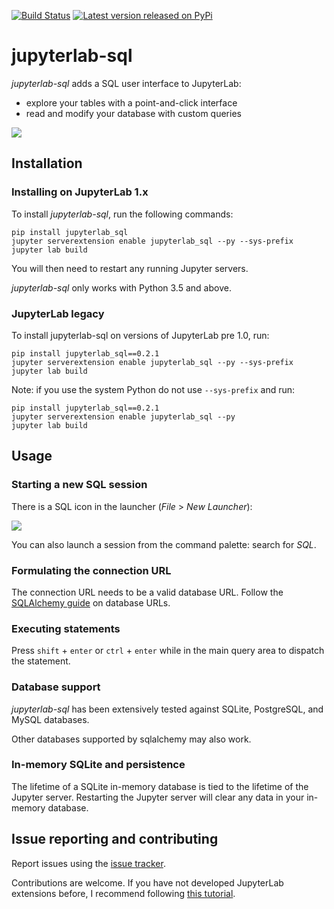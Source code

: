 [![Build Status](https://travis-ci.org/pbugnion/jupyterlab-sql.svg?branch=master)](https://travis-ci.org/pbugnion/jupyterlab-sql)
[![Latest version released on PyPi](https://img.shields.io/pypi/v/jupyterlab-sql.svg?style=flat-square&label=version)](https://pypi.python.org/pypi/jupyterlab-sql)

# jupyterlab-sql

*jupyterlab-sql* adds a SQL user interface to JupyterLab:

- explore your tables with a point-and-click interface
- read and modify your database with custom queries

![](./readme-images/intro.gif)


## Installation

### Installing on JupyterLab 1.x

To install *jupyterlab-sql*, run the following commands:

```
pip install jupyterlab_sql
jupyter serverextension enable jupyterlab_sql --py --sys-prefix
jupyter lab build
```

You will then need to restart any running Jupyter servers.

*jupyterlab-sql* only works with Python 3.5 and above.

### JupyterLab legacy

To install jupyterlab-sql on versions of JupyterLab pre 1.0, run:

```
pip install jupyterlab_sql==0.2.1
jupyter serverextension enable jupyterlab_sql --py --sys-prefix
jupyter lab build
```

Note: if you use the system Python do not use `--sys-prefix` and run:

```
pip install jupyterlab_sql==0.2.1
jupyter serverextension enable jupyterlab_sql --py
jupyter lab build
```

## Usage

### Starting a new SQL session

There is a SQL icon in the launcher (*File* > *New Launcher*):

![](./readme-images/launcher.png)

You can also launch a session from the command palette: search for *SQL*.

### Formulating the connection URL

The connection URL needs to be a valid database URL. Follow the
[SQLAlchemy guide](https://docs.sqlalchemy.org/en/latest/core/engines.html#database-urls)
on database URLs.

### Executing statements

Press `shift` + `enter` or `ctrl` + `enter` while in the main query
area to dispatch the statement.

### Database support

*jupyterlab-sql* has been extensively tested against SQLite,
PostgreSQL, and MySQL databases.

Other databases supported by sqlalchemy may also work.

### In-memory SQLite and persistence

The lifetime of a SQLite in-memory database is tied to the lifetime
of the Jupyter server. Restarting the Jupyter server will clear any
data in your in-memory database.

## Issue reporting and contributing

Report issues using the [issue
tracker](https://github.com/pbugnion/jupyterlab-sql/issues).

Contributions are welcome. If you have not developed JupyterLab
extensions before, I recommend following [this
tutorial](https://jupyterlab.readthedocs.io/en/stable/developer/xkcd_extension_tutorial.html).
